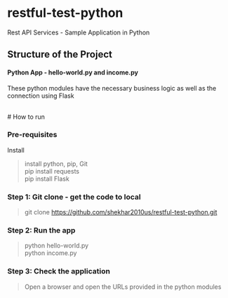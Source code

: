 # restful-test-python
Rest API Services - Sample Application in Python

## Structure of the Project

#### Python App - hello-world.py and income.py
These python modules have the necessary business logic as well as the connection using Flask

<br>
# How to run

### Pre-requisites
Install
> install python, pip, Git <br>
> pip install requests <br>
> pip install Flask <br>

### Step 1: Git clone - get the code to local 
> git clone https://github.com/shekhar2010us/restful-test-python.git

### Step 2: Run the app
> python hello-world.py <br>
> python income.py <br>

### Step 3: Check the application
> Open a browser and open the URLs provided in the python modules